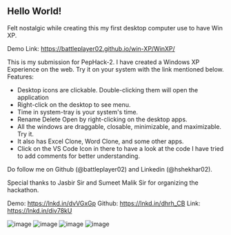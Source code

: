 ## Hello World!
Felt nostalgic while creating this my first desktop computer use to have Win XP.

Demo Link: https://battleplayer02.github.io/win-XP/WinXP/

This is my submission for PepHack-2. I have created a Windows XP Experience on the web. Try it on your system with the link mentioned below.
Features:
- Desktop icons are clickable. Double-clicking them will open the application
- Right-click on the desktop to see menu.
- Time in system-tray is your system's time.
- Rename Delete Open by right-clicking on the desktop apps.
- All the windows are draggable, closable, minimizable, and maximizable. Try it.
- It also has Excel Clone, Word Clone, and some other apps.
- Click on the VS Code Icon in there to have a look at the code I have tried to add comments for better understanding.


Do follow me on Github (@battleplayer02) and Linkedin (@hshekhar02).

Special thanks to Jasbir Sir and Sumeet Malik Sir for organizing the hackathon.


Demo: https://lnkd.in/dvVGxGp
Github: https://lnkd.in/dhrh_CB
Link: https://lnkd.in/div78kU

![image](https://user-images.githubusercontent.com/42701850/120933660-b5e8af80-c718-11eb-8d1a-193a67b6c62a.png)
![image](https://user-images.githubusercontent.com/42701850/120933669-be40ea80-c718-11eb-94d0-32b4d5ef02d9.png)
![image](https://user-images.githubusercontent.com/42701850/120933670-c00aae00-c718-11eb-8673-c6ce847f0ede.png)
![image](https://user-images.githubusercontent.com/42701850/120933674-c567f880-c718-11eb-8ca1-0dd0db6b3c5c.png)
